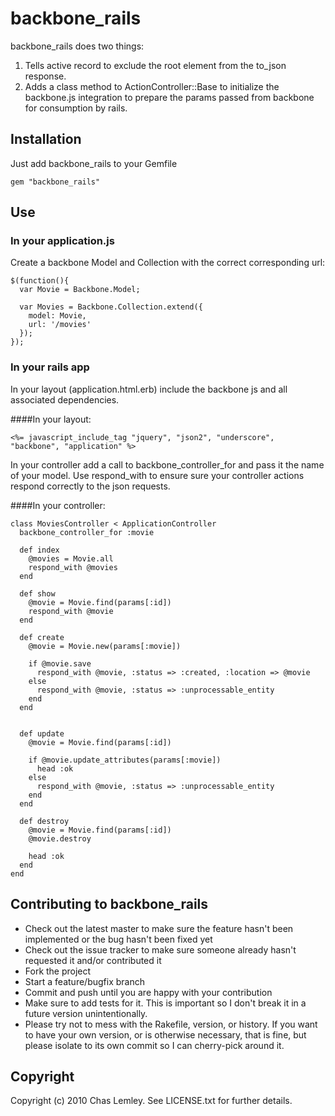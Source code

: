 # backbone_rails

backbone_rails does two things: 

1. Tells active record to exclude the root element from the to_json response. 
2. Adds a class method to ActionController::Base to initialize the backbone.js integration to prepare the params passed from backbone for consumption by rails.

## Installation
  
Just add backbone_rails to your Gemfile

    gem "backbone_rails"
  
## Use

### In your application.js

Create a backbone Model and Collection with the correct corresponding url:

    $(function(){
      var Movie = Backbone.Model;

      var Movies = Backbone.Collection.extend({
        model: Movie,
        url: '/movies'
      });
    });

### In your rails app

In your layout (application.html.erb) include the backbone js and all associated dependencies.

####In your layout:

    <%= javascript_include_tag "jquery", "json2", "underscore", "backbone", "application" %>

In your controller add a call to backbone_controller_for and pass it the name of your model. Use respond_with to ensure sure your controller actions respond correctly to the json requests.

####In your controller:

    class MoviesController < ApplicationController
      backbone_controller_for :movie
  
      def index
        @movies = Movie.all
        respond_with @movies
      end

      def show
        @movie = Movie.find(params[:id])
        respond_with @movie
      end

      def create
        @movie = Movie.new(params[:movie])
    
        if @movie.save
          respond_with @movie, :status => :created, :location => @movie
        else
          respond_with @movie, :status => :unprocessable_entity
        end
      end


      def update
        @movie = Movie.find(params[:id])

        if @movie.update_attributes(params[:movie])
          head :ok
        else
          respond_with @movie, :status => :unprocessable_entity
        end
      end

      def destroy
        @movie = Movie.find(params[:id])
        @movie.destroy

        head :ok
      end
    end

## Contributing to backbone_rails
 
*  Check out the latest master to make sure the feature hasn't been implemented or the bug hasn't been fixed yet
*  Check out the issue tracker to make sure someone already hasn't requested it and/or contributed it
*  Fork the project
*  Start a feature/bugfix branch
*  Commit and push until you are happy with your contribution
*  Make sure to add tests for it. This is important so I don't break it in a future version unintentionally.
*  Please try not to mess with the Rakefile, version, or history. If you want to have your own version, or is otherwise necessary, that is fine, but please isolate to its own commit so I can cherry-pick around it.

## Copyright

Copyright (c) 2010 Chas Lemley. See LICENSE.txt for further details.